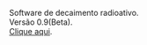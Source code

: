 Software de decaimento radioativo.</br>
Versão 0.9(Beta).</br>
<a href="https://misaelbm.github.io/decaimento_radioativo/home">Clique aqui</a>.

